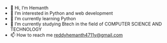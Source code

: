 - 👋 Hi, I’m Hemanth
- 👀 I’m interested in Python and web development
- 🌱 I’m currently learning Python
- 💞️ I’m currently studying Btech in the field of COMPUTER SCIENCE AND TECHNOLOGY 
- 📫 How to reach me reddyhemanth4711y@gmail.com

<!---
Reddy4711y/Reddy4711y is a ✨ special ✨ repository because its `README.md` (this file) appears on your GitHub profile.
You can click the Preview link to take a look at your changes.
--->
